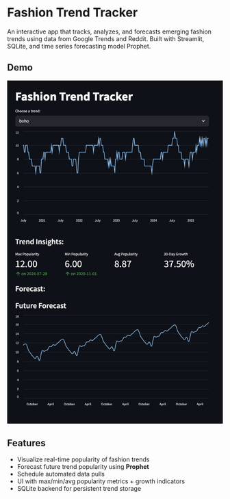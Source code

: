 # Fashion Trend Tracker
An interactive app that tracks, analyzes, and forecasts emerging fashion trends using data from Google Trends and Reddit. Built with Streamlit, SQLite, and time series forecasting model Prophet.

## Demo
<img src="img/demo.png" alt="Dashboard Screenshot" width="700"/>

## Features

- Visualize real-time popularity of fashion trends
- Forecast future trend popularity using **Prophet** 
- Schedule automated data pulls
- UI with max/min/avg popularity metrics + growth indicators
- SQLite backend for persistent trend storage